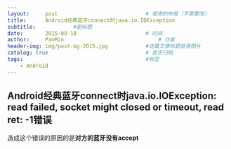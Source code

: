 ```yaml
---
layout:     post                            # 使用的布局（不需要改）
title:      Android经典蓝牙connect时java.io.IOException                   # 标题
subtitle:            #副标题
date:       2015-09-18                      # 时间
author:     PanMin                              # 作者
header-img: img/post-bg-2015.jpg            #这篇文章标题背景图片
catalog: true                               # 是否归档
tags:                                       #标签
    - Android
---
```



## Android经典蓝牙connect时java.io.IOException: read failed, socket might closed or timeout, read ret: -1错误

造成这个错误的原因的是**对方的蓝牙没有accept**